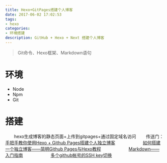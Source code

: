 ```yaml
---
title: Hexo+GitPages搭建个人博客
date: 2017-06-02 17:02:53
tags:
- hexo
categories:
- 环境搭建
description: GitHub + Hexo + Next 搭建个人博客
---
```

> Git命令、Hexo框架、Markdown语句

# 环境

* Node
* Npm
* Git

# 搭建

　　hexo生成博客的静态页面+上传到gitpages+通过固定域名访问
　　传送门：[手把手教你使用Hexo + Github Pages搭建个人独立博客](https://segmentfault.com/a/1190000004947261)
　　　　　　[如何搭建一个独立博客——简明Github Pages与Hexo教程](http://www.jianshu.com/p/05289a4bc8b2)
　　　　　　[Markdown——入门指南](http://www.jianshu.com/p/1e402922ee32/)
　　　　　　[多个github帐号的SSH key切换](http://blog.csdn.net/itmyhome1990/article/details/42643233)